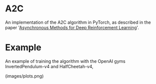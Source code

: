 # A2C
An implementation of the A2C algorithm in PyTorch, as described in the paper '[Asynchronous Methods for Deep Reinforcement Learning](https://arxiv.org/abs/1602.01783)'.

# Example

An example of training the algorithm with the OpenAI gyms InvertedPendulum-v4 and HalfCheetah-v4,

(images/plots.png)

